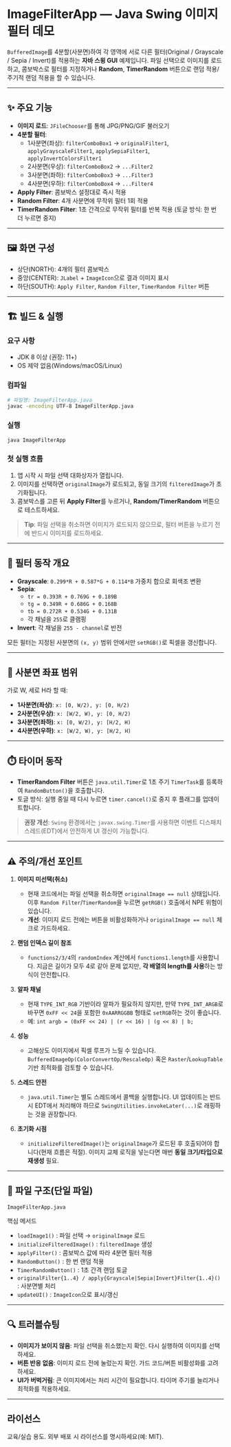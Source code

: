 # ImageFilterApp — Java Swing 이미지 필터 데모

`BufferedImage`를 4분할(사분면)하여 각 영역에 서로 다른 필터(Original / Grayscale / Sepia / Invert)를 적용하는 **자바 스윙 GUI** 예제입니다. 파일 선택으로 이미지를 로드하고, 콤보박스로 필터를 지정하거나 **Random**, **TimerRandom** 버튼으로 랜덤 적용/주기적 랜덤 적용을 할 수 있습니다.

---

## ✨ 주요 기능

- **이미지 로드**: `JFileChooser`를 통해 JPG/PNG/GIF 불러오기
- **4분할 필터**: 
  - 1사분면(좌상): `filterComboBox1` → `originalFilter1`, `applyGrayscaleFilter1`, `applySepiaFilter1`, `applyInvertColorsFilter1`
  - 2사분면(우상): `filterComboBox2` → `...Filter2`
  - 3사분면(좌하): `filterComboBox3` → `...Filter3`
  - 4사분면(우하): `filterComboBox4` → `...Filter4`
- **Apply Filter**: 콤보박스 설정대로 즉시 적용
- **Random Filter**: 4개 사분면에 무작위 필터 1회 적용
- **TimerRandom Filter**: 1초 간격으로 무작위 필터를 반복 적용 (토글 방식: 한 번 더 누르면 중지)

---

## 🖼️ 화면 구성

- 상단(NORTH): 4개의 필터 콤보박스
- 중앙(CENTER): `JLabel` + `ImageIcon`으로 결과 이미지 표시
- 하단(SOUTH): `Apply Filter`, `Random Filter`, `TimerRandom Filter` 버튼

---

## 🏗️ 빌드 & 실행

### 요구 사항
- JDK 8 이상 (권장: 11+)
- OS 제약 없음(Windows/macOS/Linux)

### 컴파일
```bash
# 파일명: ImageFilterApp.java
javac -encoding UTF-8 ImageFilterApp.java
```

### 실행
```bash
java ImageFilterApp
```

### 첫 실행 흐름
1. 앱 시작 시 파일 선택 대화상자가 열립니다.
2. 이미지를 선택하면 `originalImage`가 로드되고, 동일 크기의 `filteredImage`가 초기화됩니다.
3. 콤보박스를 고른 뒤 **Apply Filter**를 누르거나, **Random/TimerRandom** 버튼으로 테스트하세요.

> **Tip**: 파일 선택을 취소하면 이미지가 로드되지 않으므로, 필터 버튼을 누르기 전에 반드시 이미지를 로드하세요.

---

## 🧪 필터 동작 개요

- **Grayscale**: `0.299*R + 0.587*G + 0.114*B` 가중치 합으로 회색조 변환
- **Sepia**: 
  - `tr = 0.393R + 0.769G + 0.189B`  
  - `tg = 0.349R + 0.686G + 0.168B`  
  - `tb = 0.272R + 0.534G + 0.131B`  
  - 각 채널을 `255`로 클램핑
- **Invert**: 각 채널을 `255 - channel`로 반전

모든 필터는 지정된 사분면의 `(x, y)` 범위 안에서만 `setRGB()`로 픽셀을 갱신합니다.

---

## 🧩 사분면 좌표 범위

가로 W, 세로 H라 할 때:

- **1사분면(좌상)**: `x: [0, W/2), y: [0, H/2)`  
- **2사분면(우상)**: `x: [W/2, W), y: [0, H/2)`  
- **3사분면(좌하)**: `x: [0, W/2), y: [H/2, H)`  
- **4사분면(우하)**: `x: [W/2, W), y: [H/2, H)`

---

## ⏱️ 타이머 동작

- **TimerRandom Filter** 버튼은 `java.util.Timer`로 1초 주기 `TimerTask`를 등록하여 `RandomButton()`을 호출합니다.
- 토글 방식: 실행 중일 때 다시 누르면 `timer.cancel()`로 중지 후 플래그를 업데이트합니다.

> **권장 개선**: `Swing` 환경에서는 `javax.swing.Timer`를 사용하면 이벤트 디스패치 스레드(EDT)에서 안전하게 UI 갱신이 가능합니다.

---

## ⚠️ 주의/개선 포인트

1. **이미지 미선택(취소)**  
   - 현재 코드에서는 파일 선택을 취소하면 `originalImage == null` 상태입니다. 이후 `Random Filter`/`TimerRandom`을 누르면 `getRGB()` 호출에서 NPE 위험이 있습니다.  
   - **개선**: 이미지 로드 전에는 버튼을 비활성화하거나 `originalImage == null` 체크로 가드하세요.

2. **랜덤 인덱스 길이 참조**  
   - `functions2/3/4`의 `randomIndex` 계산에서 `functions1.length`를 사용합니다. 지금은 길이가 모두 4로 같아 문제 없지만, **각 배열의 length를 사용**하는 방식이 안전합니다.

3. **알파 채널**  
   - 현재 `TYPE_INT_RGB` 기반이라 알파가 필요하지 않지만, 만약 `TYPE_INT_ARGB`로 바꾸면 `0xFF << 24`을 포함한 `0xAARRGGBB` 형태로 `setRGB`하는 것이 좋습니다.  
   - 예: `int argb = (0xFF << 24) | (r << 16) | (g << 8) | b;`

4. **성능**  
   - 고해상도 이미지에서 픽셀 루프가 느릴 수 있습니다. `BufferedImageOp(ColorConvertOp/RescaleOp)` 혹은 `Raster`/`LookupTable` 기반 최적화를 검토할 수 있습니다.

5. **스레드 안전**  
   - `java.util.Timer`는 별도 스레드에서 콜백을 실행합니다. UI 업데이트는 반드시 EDT에서 처리해야 하므로 `SwingUtilities.invokeLater(...)`로 래핑하는 것을 권장합니다.

6. **초기화 시점**  
   - `initializeFilteredImage()`는 `originalImage`가 로드된 후 호출되어야 합니다(현재 흐름은 적절). 이미지 교체 로직을 넣는다면 매번 **동일 크기/타입으로 재생성** 필요.

---

## 📁 파일 구조(단일 파일)

```
ImageFilterApp.java
```

핵심 메서드
- `loadImage1()` : 파일 선택 → `originalImage` 로드
- `initializeFilteredImage()` : `filteredImage` 생성
- `applyFilter()` : 콤보박스 값에 따라 4분면 필터 적용
- `RandomButton()` : 한 번 랜덤 적용
- `TimerRandomButton()` : 1초 간격 랜덤 토글
- `originalFilter{1..4} / apply{Grayscale|Sepia|Invert}Filter{1..4}()` : 사분면별 처리
- `updateUI()` : `ImageIcon`으로 표시/갱신

---

## 🔍 트러블슈팅

- **이미지가 보이지 않음**: 파일 선택을 취소했는지 확인. 다시 실행하여 이미지를 선택하세요.
- **버튼 반응 없음**: 이미지 로드 전에 눌렀는지 확인. 가드 코드/버튼 비활성화를 고려하세요.
- **UI가 버벅거림**: 큰 이미지에서는 처리 시간이 필요합니다. 타이머 주기를 늘리거나 최적화를 적용하세요.

---

## 라이선스

교육/실습 용도. 외부 배포 시 라이선스를 명시하세요(예: MIT).

